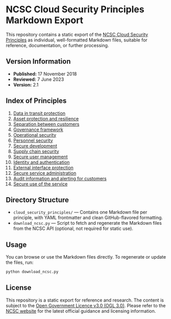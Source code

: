 # NCSC Cloud Security Principles Markdown Export

This repository contains a static export of the [NCSC Cloud Security Principles](https://www.ncsc.gov.uk/collection/cloud/the-cloud-security-principles) as individual, well-formatted Markdown files, suitable for reference, documentation, or further processing.

## Version Information

- **Published:** 17 November 2018
- **Reviewed:** 7 June 2023
- **Version:** 2.1

## Index of Principles

1. [Data in transit protection](cloud_security_principles/01_data_in_transit_protection.md)
2. [Asset protection and resilience](cloud_security_principles/02_asset_protection_and_resilience.md)
3. [Separation between customers](cloud_security_principles/03_separation_between_customers.md)
4. [Governance framework](cloud_security_principles/04_governance_framework.md)
5. [Operational security](cloud_security_principles/05_operational_security.md)
6. [Personnel security](cloud_security_principles/06_personnel_security.md)
7. [Secure development](cloud_security_principles/07_secure_development.md)
8. [Supply chain security](cloud_security_principles/08_supply_chain_security.md)
9. [Secure user management](cloud_security_principles/09_secure_user_management.md)
10. [Identity and authentication](cloud_security_principles/10_identity_and_authentication.md)
11. [External interface protection](cloud_security_principles/11_external_interface_protection.md)
12. [Secure service administration](cloud_security_principles/12_secure_service_administration.md)
13. [Audit information and alerting for customers](cloud_security_principles/13_audit_information_and_alerting_for_customers.md)
14. [Secure use of the service](cloud_security_principles/14_secure_use_of_the_service.md)

## Directory Structure

- `cloud_security_principles/` — Contains one Markdown file per principle, with YAML frontmatter and clean GitHub-flavored formatting.
- `download_ncsc.py` — Script to fetch and regenerate the Markdown files from the NCSC API (optional, not required for static use).

## Usage

You can browse or use the Markdown files directly. To regenerate or update the files, run:

```sh
python download_ncsc.py
```

## License

This repository is a static export for reference and research. The content is subject to the [Open Government Licence v3.0 (OGL 3.0)](https://www.nationalarchives.gov.uk/doc/open-government-licence/version/3/). Please refer to the [NCSC website](https://www.ncsc.gov.uk/) for the latest official guidance and licensing information.
